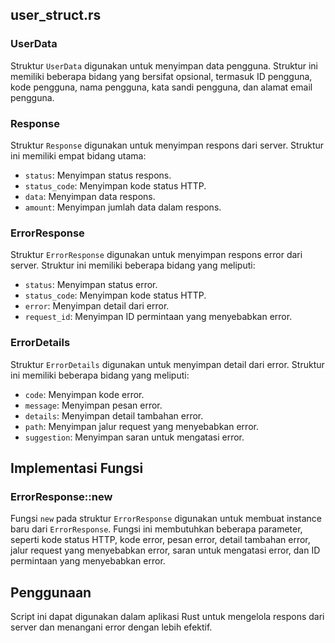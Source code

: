 ## user_struct.rs

### UserData
Struktur `UserData` digunakan untuk menyimpan data pengguna. Struktur ini memiliki beberapa bidang yang bersifat opsional, termasuk ID pengguna, kode pengguna, nama pengguna, kata sandi pengguna, dan alamat email pengguna.

### Response<T>
Struktur `Response` digunakan untuk menyimpan respons dari server. Struktur ini memiliki empat bidang utama:
- `status`: Menyimpan status respons.
- `status_code`: Menyimpan kode status HTTP.
- `data`: Menyimpan data respons.
- `amount`: Menyimpan jumlah data dalam respons.

### ErrorResponse
Struktur `ErrorResponse` digunakan untuk menyimpan respons error dari server. Struktur ini memiliki beberapa bidang yang meliputi:
- `status`: Menyimpan status error.
- `status_code`: Menyimpan kode status HTTP.
- `error`: Menyimpan detail dari error.
- `request_id`: Menyimpan ID permintaan yang menyebabkan error.

### ErrorDetails
Struktur `ErrorDetails` digunakan untuk menyimpan detail dari error. Struktur ini memiliki beberapa bidang yang meliputi:
- `code`: Menyimpan kode error.
- `message`: Menyimpan pesan error.
- `details`: Menyimpan detail tambahan error.
- `path`: Menyimpan jalur request yang menyebabkan error.
- `suggestion`: Menyimpan saran untuk mengatasi error.

## Implementasi Fungsi

### ErrorResponse::new
Fungsi `new` pada struktur `ErrorResponse` digunakan untuk membuat instance baru dari `ErrorResponse`. Fungsi ini membutuhkan beberapa parameter, seperti kode status HTTP, kode error, pesan error, detail tambahan error, jalur request yang menyebabkan error, saran untuk mengatasi error, dan ID permintaan yang menyebabkan error.

## Penggunaan
Script ini dapat digunakan dalam aplikasi Rust untuk mengelola respons dari server dan menangani error dengan lebih efektif.

